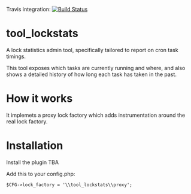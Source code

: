 Travis integration: [![Build Status](https://travis-ci.org/catalyst/moodle-tool_lockstats.svg?branch=master)](https://travis-ci.org/catalyst/moodle-tool_lockstats)

# tool_lockstats

A lock statistics admin tool, specifically tailored to report on cron task timings.

This tool exposes which tasks are currently running and where, and also shows a detailed
history of how long each task has taken in the past.

# How it works

It implemets a proxy lock factory which adds instrumentation around the real lock factory.


# Installation

Install the plugin TBA

Add this to your config.php:

```
$CFG->lock_factory = '\\tool_lockstats\\proxy';
```

